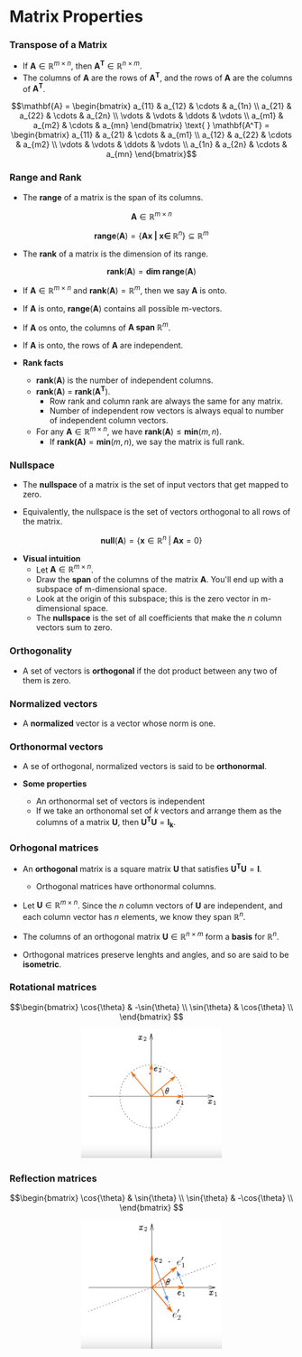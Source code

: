 # Matrix Properties

### Transpose of a Matrix

- If $\mathbf{A} \in \mathbb{R}^{m \times n}$, then $\mathbf{A^T} \in \mathbb{R}^{n \times m}$.
- The columns of $\mathbf{A}$ are the rows of $\mathbf{A^T}$, and the rows of $\mathbf{A}$ are the columns of $\mathbf{A^T}$.

$$\mathbf{A} = \begin{bmatrix}
a_{11} & a_{12} & \cdots & a_{1n} \\
a_{21} & a_{22} & \cdots & a_{2n} \\
\vdots & \vdots & \ddots & \vdots \\
a_{m1} & a_{m2} & \cdots & a_{mn}
\end{bmatrix} \text{ } \mathbf{A^T} = \begin{bmatrix}
a_{11} & a_{21} & \cdots & a_{m1} \\
a_{12} & a_{22} & \cdots & a_{m2} \\
\vdots & \vdots & \ddots & \vdots \\
a_{1n} & a_{2n} & \cdots & a_{mn}
\end{bmatrix}$$

### Range and Rank

- The **range** of a matrix is the span of its columns.

$$\mathbf{A} \in \mathbb{R}^{m \times n}$$

$$\textbf{range}(\mathbf{A}) = \{ \mathbf{Ax \; | \; x \in \;} \mathbb{R}^n \} \subseteq  \mathbb{R}^m$$

- The **rank** of a matrix is the dimension of its range.

$$\textbf{rank}(\mathbf{A}) = \textbf{dim range}(\mathbf{A})$$

- If $\mathbf{A} \in \mathbb{R}^{m \times n}$ and $\textbf{rank}(\mathbf{A}) = \mathbb{R}^m$, then we say $\mathbf{A}$ is onto.

- If $\mathbf{A}$ is onto, $\textbf{range}(\mathbf{A})$ contains all possible m-vectors.

- If $\mathbf{A}$ os onto, the columns of $\mathbf{A} \textbf{ span } \mathbb{R}^m$.

- If $\mathbf{A}$ is onto, the rows of $\mathbf{A}$ are independent.

- **Rank facts**
    - $\textbf{rank} (\mathbf{A})$ is the number of independent columns.
    - $\textbf{rank} (\mathbf{A})$ = $\textbf{rank} (\mathbf{A^T}$).
        - Row rank and column rank are always the same for any matrix.
        - Number of independent row vectors is always equal to number of independent column vectors.
    - For any $\mathbf{A} \in \mathbb{R}^{m \times n}$, we have  $\textbf{rank} (\mathbf{A}) \leq \textbf{min}(m, n)$.
        - If $\textbf{rank} \mathbf{(A)} = \textbf{min}(m, n)$, we say the matrix is full rank.


### Nullspace

- The **nullspace** of a matrix is the set of input vectors that get mapped to zero.

- Equivalently, the nullspace is the set of vectors orthogonal to all rows of the matrix.

$$\textbf{null} (\mathbf{A}) = \{  \mathbf{x} \in \mathbb{R}^n \; | \; \mathbf{Ax} = 0 \}$$

- **Visual intuition**
    - Let $\mathbf{A} \in \mathbb{R}^{m \times n}$.
    - Draw the $\textbf{span}$ of the columns of the matrix $\mathbf{A}$. You'll end up with a subspace of m-dimensional space.
    - Look at the origin of this subspace; this is the zero vector in m-dimensional space.
    - The **nullspace** is the set of all coefficients that make the $n$ column vectors sum to zero.

### Orthogonality

- A set of vectors is **orthogonal** if the dot product between any two of them is zero.

### Normalized vectors

- A **normalized** vector is a vector whose norm is one.

### Orthonormal vectors

- A se of orthogonal, normalized vectors is said to be **orthonormal**.

- **Some properties**
    - An orthonormal set of vectors is independent
    - If we take an orthonomal set of $k$ vectors and arrange them as the columns of a matrix $\mathbf{U}$, then $\mathbf{U^T}\mathbf{U} = \mathbf{I_k}$.


### Orhogonal matrices

- An **orthogonal** matrix is a square matrix $\mathbf{U}$ that satisfies $\mathbf{U^T}\mathbf{U} = \mathbf{I}$.
    - Orthogonal matrices have orthonormal columns.

- Let $\mathbf{U} \in \mathbb{R}^{m \times n}$. Since the $n$ column vectors of $\mathbf{U}$ are independent, and each column vector has $n$ elements, we know they span $\mathbb{R}^n$.

- The columns of an orthogonal matrix $\mathbf{U} \in \mathbb{R}^{n \times m}$ form a **basis** for $\mathbb{R}^n$. 

- Orthogonal matrices preserve lenghts and angles, and so are said to be **isometric**.

### Rotational matrices

$$\begin{bmatrix}
\cos{\theta} & -\sin{\theta} \\
\sin{\theta} & \cos{\theta} \\
\end{bmatrix} $$

<p align="center">
    <img src="figures/rot.png" alt="drawing" width="250" style="centering"/>
</p>

### Reflection matrices

$$\begin{bmatrix}
\cos{\theta} & \sin{\theta} \\
\sin{\theta} & -\cos{\theta} \\
\end{bmatrix} $$

<p align="center">
    <img src="figures/refle.png" alt="drawing" width="250" style="centering"/>
</p>